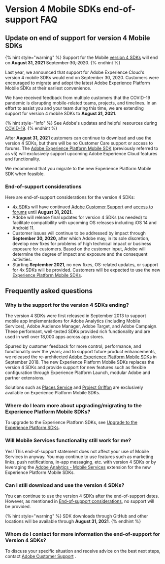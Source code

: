 # Version 4 Mobile SDKs end-of-support FAQ

## Update on end of support for version 4 Mobile SDKs

{% hint style="warning" %}
Support for the Mobile [version 4 SDKs](https://github.com/Adobe-Marketing-Cloud/mobile-services) will end on **August 31, 2021** ~~September 30, 2020~~.
{% endhint %}

Last year, we announced that support for Adobe Experience Cloud's version 4 mobile SDKs would end on September 30, 2020. Customers were encouraged to migrate and adopt the latest Adobe Experience Platform Mobile SDKs at their earliest convenience.

We have received feedback from multiple customers that the COVID-19 pandemic is disrupting mobile-related teams, projects, and timelines. In an effort to assist you and your team during this time, we are extending support for version 4 mobile SDKs to **August 31, 2021**.

{% hint style="info" %}
See Adobe's updates and helpful resources during [COVID-19](https://www.adobe.com/mt/covid-19-response.html).
{% endhint %}

After **August 31, 2021** customers can continue to download and use the version 4 SDKs, but there will be no Customer Care support or access to forums. The [Adobe Experience Platform Mobile SDK](./) \(previously referred to as v5\) will exclusively support upcoming Adobe Experience Cloud features and functionality.

We recommend that you migrate to the new Experience Platform Mobile SDK when feasible.

### End-of-support considerations

Here are end-of-support considerations for the version 4 SDKs:

* [4x SDKs](https://github.com/Adobe-Marketing-Cloud/mobile-services) will have continued [Adobe Customer Support](https://helpx.adobe.com/contact/enterprise-support.ec.html) and [access to forums](https://github.com/Adobe-Marketing-Cloud/mobile-services/issues) until **August 31, 2021.**
* Adobe will release final updates for version 4 SDKs \(as needed\) to facilitate compatibility with upcoming OS releases including iOS 14 and Android 11.
* Customer issues will continue to be addressed by impact through **September 30, 2020,** after which Adobe may, in its sole discretion, develop new fixes for problems of high technical impact or business exposure for customers. Based on the customer input, Adobe will determine the degree of impact and exposure and the consequent activities.
* Starting **September 2021**, no new fixes, OS-related updates, or support for 4x SDKs will be provided.  Customers will be expected to use the new [Experience Platform Mobile SDKs](./).

## Frequently asked questions

### Why is the support for the version 4 SDKs ending?

The version 4 SDKs were first released in September 2013 to support mobile app implementations for Adobe Analytics \(including Mobile Services\), Adobe Audience Manager, Adobe Target, and Adobe Campaign. These performant, well-tested SDKs provided rich functionality and are used in well over 18,000 apps across app stores.

Spurred by customer feedback for more control, performance, and functionality over the years; and to support future product enhancements, we released the re-architected [Adobe Experience Platform Mobile SDKs](./) in September 2018. The new Experience Platform Mobile SDKs replaces the version 4 SDKs and provide support for new features such as flexible configuration through Experience Platform Launch, modular Adobe and partner extensions.

Solutions such as [Places Service](https://docs.adobe.com/content/help/en/places/using/home.html) and [Project Griffon](beta/project-griffon/) are exclusively available on Experience Platform Mobile SDKs.

### Where do I learn more about upgrading/migrating to the Experience Platform Mobile SDKs?

To upgrade to the Experience Platform SDKs, see [Upgrade to the Experience Platform SDKs](resources/upgrading-to-aep/).

### Will Mobile Services functionality still work for me?

Yes! This end-of-support statement does not affect your use of Mobile Services in anyway. You may continue to use features such as marketing links, push notifications, in-app messaging, etc. with version 4 SDKs or by leveraging the [Adobe Analytics - Mobile Services](using-mobile-extensions/adobe-analytics-mobile-services/) extension for the new Experience Platform Mobile SDKs.

### Can I still download and use the version 4 SDKs?

You can continue to use the version 4 SDKs after the end-of-support dates. However, as mentioned in [End-of-support considerations](version-4-sdk-end-of-support-faq.md#end-of-support-considerations), no support will be provided.

{% hint style="warning" %}
SDK downloads through GitHub and other locations will be available through **August 31, 2021**.
{% endhint %}

### Whom do I contact for more information the end-of-support for Version 4 SDKs?

To discuss your specific situation and receive advice on the best next steps, contact [Adobe Customer Support](https://helpx.adobe.com/contact/enterprise-support.ec.html) .


